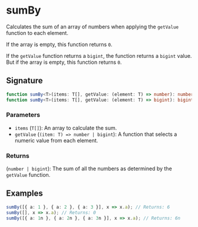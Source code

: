 # sumBy

Calculates the sum of an array of numbers when applying the `getValue` function to each element.

If the array is empty, this function returns `0`.

If the `getValue` function returns a `bigint`, the function returns a `bigint` value. But if the array is empty, this function returns `0`.

## Signature

```typescript
function sumBy<T>(items: T[], getValue: (element: T) => number): number;
function sumBy<T>(items: T[], getValue: (element: T) => bigint): bigint | number;
```

### Parameters

- `items` (`T[]`): An array to calculate the sum.
- `getValue` (`(item: T) => number | bigint`): A function that selects a numeric value from each element.

### Returns

(`number | bigint`): The sum of all the numbers as determined by the `getValue` function.

## Examples

```typescript
sumBy([{ a: 1 }, { a: 2 }, { a: 3 }], x => x.a); // Returns: 6
sumBy([], x => x.a); // Returns: 0
sumBy([{ a: 1n }, { a: 2n }, { a: 3n }], x => x.a); // Returns: 6n
```

